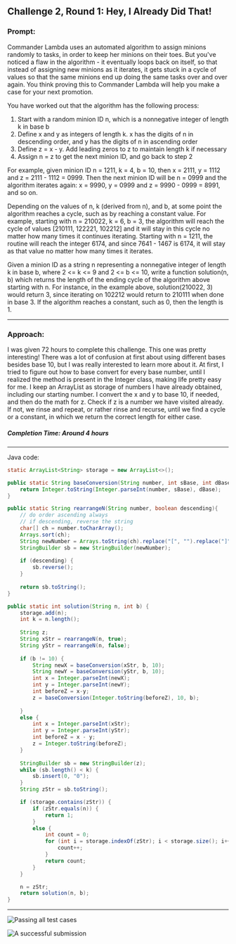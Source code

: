 
## Challenge 2, Round 1: Hey, I Already Did That!

### Prompt: 

Commander Lambda uses an automated algorithm to assign minions randomly to tasks, in order to keep her minions on their toes. But you've noticed a flaw in the algorithm - it eventually loops back on itself, so that instead of assigning new minions as it iterates, it gets stuck in a cycle of values so that the same minions end up doing the same tasks over and over again. You think proving this to Commander Lambda will help you make a case for your next promotion.

You have worked out that the algorithm has the following process: 

1) Start with a random minion ID n, which is a nonnegative integer of length k in base b
2) Define x and y as integers of length k.  x has the digits of n in descending order, and y has the digits of n in ascending order
3) Define z = x - y.  Add leading zeros to z to maintain length k if necessary
4) Assign n = z to get the next minion ID, and go back to step 2

For example, given minion ID n = 1211, k = 4, b = 10, then x = 2111, y = 1112 and z = 2111 - 1112 = 0999. Then the next minion ID will be n = 0999 and the algorithm iterates again: x = 9990, y = 0999 and z = 9990 - 0999 = 8991, and so on.

Depending on the values of n, k (derived from n), and b, at some point the algorithm reaches a cycle, such as by reaching a constant value. For example, starting with n = 210022, k = 6, b = 3, the algorithm will reach the cycle of values [210111, 122221, 102212] and it will stay in this cycle no matter how many times it continues iterating. Starting with n = 1211, the routine will reach the integer 6174, and since 7641 - 1467 is 6174, it will stay as that value no matter how many times it iterates.

Given a minion ID as a string n representing a nonnegative integer of length k in base b, where 2 <= k <= 9 and 2 <= b <= 10, write a function solution(n, b) which returns the length of the ending cycle of the algorithm above starting with n. For instance, in the example above, solution(210022, 3) would return 3, since iterating on 102212 would return to 210111 when done in base 3. If the algorithm reaches a constant, such as 0, then the length is 1.

---
### Approach:

I was given 72 hours to complete this challenge. This one was pretty interesting! There was a lot of confusion at first about using different bases besides base 10, but I was really interested to learn more about it. At first, I tried to figure out how to base convert for every base number, until I realized the method is present in the Integer class, making life pretty easy for me. I keep an ArrayList as storage of numbers I have already obtained, including our starting number. I convert the x and y to base 10, if needed, and then do the math for z. Check if z is a number we have visited already. If not, we rinse and repeat, or rather rinse and recurse, until we find a cycle or a constant, in which we return the correct length for either case.

##### Completion Time: Around 4 hours

---
Java code:
``` java
static ArrayList<String> storage = new ArrayList<>();

public static String baseConversion(String number, int sBase, int dBase) { 
    return Integer.toString(Integer.parseInt(number, sBase), dBase); 
} 

public static String rearrangeN(String number, boolean descending){
    // do order ascending always
    // if descending, reverse the string
    char[] ch = number.toCharArray();
    Arrays.sort(ch);
    String newNumber = Arrays.toString(ch).replace("[", "").replace("]", "").replace(", ", "");
    StringBuilder sb = new StringBuilder(newNumber);
    
    if (descending) {
        sb.reverse();
    }
    
    return sb.toString();
}

public static int solution(String n, int b) {
    storage.add(n);
    int k = n.length();
    
    String z;
    String xStr = rearrangeN(n, true);
    String yStr = rearrangeN(n, false);
    
    if (b != 10) {
        String newX = baseConversion(xStr, b, 10);
        String newY = baseConversion(yStr, b, 10);
        int x = Integer.parseInt(newX);
        int y = Integer.parseInt(newY);
        int beforeZ = x-y;
        z = baseConversion(Integer.toString(beforeZ), 10, b);
        
    }
    else {
        int x = Integer.parseInt(xStr);
        int y = Integer.parseInt(yStr);
        int beforeZ = x - y;
        z = Integer.toString(beforeZ);
    }
        
    StringBuilder sb = new StringBuilder(z);
    while (sb.length() < k) {
        sb.insert(0, "0");
    }
    String zStr = sb.toString();

    if (storage.contains(zStr)) {
        if (zStr.equals(n)) {
            return 1;
        }
        else {
            int count = 0;
            for (int i = storage.indexOf(zStr); i < storage.size(); i++) {
                count++;
            }
            return count;
        }
    }

    n = zStr;
    return solution(n, b); 
}
```

---

![Passing all test cases](https://github.com/mikeybear/google-foobar-challenge/blob/master/images/Screen%20Shot%202020-07-28%20at%203.23.52%20PM.png)

![A successful submission](https://github.com/mikeybear/google-foobar-challenge/blob/master/images/Screen%20Shot%202020-07-28%20at%203.35.10%20PM.png)